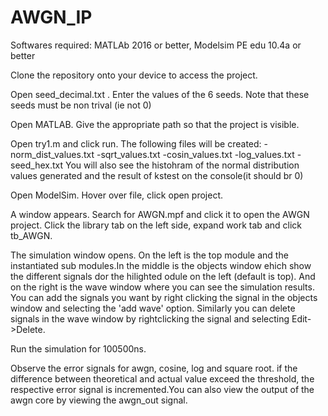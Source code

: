 # AWGN_IP

Softwares required: MATLAb 2016 or better, Modelsim PE edu 10.4a or better

Clone the repository onto your device to access the project.

Open seed_decimal.txt . Enter the values of the 6 seeds. Note that these seeds must be non trival (ie not 0) 

Open MATLAB. Give the appropriate path so that the project is visible.

Open try1.m and click run.
The following files will be created:
-norm_dist_values.txt
-sqrt_values.txt
-cosin_values.txt
-log_values.txt
-seed_hex.txt
You will also see the histohram of the normal distribution values generated and the result of kstest on the console(it should br 0)

Open ModelSim. Hover over file, click open project.

A window appears. Search for AWGN.mpf and click it to open the AWGN project. Click the library tab on the left side, expand work tab and click tb_AWGN.

The simulation window opens. On the left is the top module and the instantiated sub modules.In the middle is the objects window ehich show the different signals dor the hilighted odule on the left (default is top). And on the right is the wave window where you can see the simulation results. You can add the signals you want by right clicking the signal in the objects window and selecting the 'add wave' option. Similarly you can delete signals in the wave window by rightclicking the signal and selecting Edit->Delete. 

Run the simulation for 100500ns.

Observe the error signals for awgn, cosine, log and square root. if the difference between theoretical and actual value exceed the threshold, the respective error signal is incremented.You can also view the output of the awgn core by viewing the awgn_out signal.
